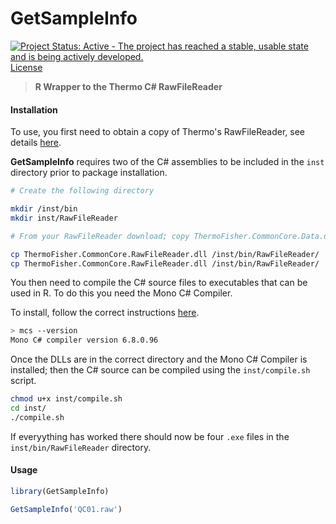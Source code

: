 # GetSampleInfo

[![Project Status: Active - The project has reached a stable, usable state and is being actively developed.](http://www.repostatus.org/badges/latest/active.svg)](http://www.repostatus.org/#active) [License](https://img.shields.io/badge/license-GNU%20GPL%20v3.0-blue.svg "GNU GPL v3.0")

>__R Wrapper to the Thermo C# RawFileReader__

#### Installation

To use, you first need to obtain a copy of Thermo's RawFileReader, see details [here](https://planetorbitrap.com/rawfilereader). 

**GetSampleInfo** requires two of the C# assemblies to be included in the `inst` directory prior to package installation.

```sh
# Create the following directory

mkdir /inst/bin
mkdir inst/RawFileReader

# From your RawFileReader download; copy ThermoFisher.CommonCore.Data.dll and ThermoFisher.CommonCore.RawFileReader.dll into the directory you just created

cp ThermoFisher.CommonCore.RawFileReader.dll /inst/bin/RawFileReader/
cp ThermoFisher.CommonCore.RawFileReader.dll /inst/bin/RawFileReader/

```

You then need to compile the C# source files to executables that can be used in R. To do this you need the Mono C# Compiler.

To install, follow the correct instructions [here](https://www.mono-project.com/download/stable/#download-lin).


```sh
> mcs --version
Mono C# compiler version 6.8.0.96
```

Once the DLLs are in the correct directory and the Mono C# Compiler is installed; then the C# source can be compiled using the `inst/compile.sh` script.

```sh
chmod u+x inst/compile.sh
cd inst/
./compile.sh
```

If everyything has worked there should now be four `.exe` files in the `inst/bin/RawFileReader` directory.


#### Usage


```R
library(GetSampleInfo)

GetSampleInfo('QC01.raw')
```
